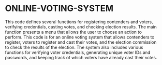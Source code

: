 # ONLINE-VOTING-SYSTEM
This code defines several functions for registering contenders and voters, verifying credentials, casting votes, and checking election results. The main function presents a menu that allows the user to choose an action to perform.
This code is for an online voting system that allows contenders to register, voters to register and cast their votes, and the election commission to check the results of the election. The system also includes various functions for verifying voter credentials, generating unique voter IDs and passwords, and keeping track of which voters have already cast their votes.
